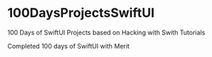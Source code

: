 # 100DaysProjectsSwiftUI
100 Days of SwiftUI Projects based on Hacking with Swith Tutorials

Completed 100 days of SwiftUI with Merit
